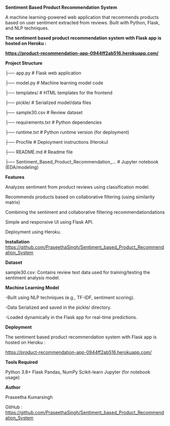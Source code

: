 **Sentiment Based Product Recommendation System**

A machine learning-powered web application that recommends products based on user sentiment extracted from reviews. Built with Python, Flask, and NLP techniques.

**The sentiment based product recommendation system with Flask app is hosted on Heroku :**

**https://product-recommendation-app-0944ff2ab516.herokuapp.com/**

**Project Structure**

├── app.py                          # Flask web application

├── model.py                        # Machine learning model code

├── templates/                      # HTML templates for the frontend

├── pickle/                         # Serialized model/data files

├── sample30.csv                    # Review dataset

├── requirements.txt                # Python dependencies

├── runtime.txt                     # Python runtime version (for deployment)

├── Procfile                        # Deployment instructions (Heroku)

├── README.md                       # Readme file

├── Sentiment_Based_Product_Recommendation_... # Jupyter notebook (EDA/modeling)

**Features**

Analyzes sentiment from product reviews using classification model.

Recommends products based on collaborative filtering (using similarity matrix) 

Combining the sentiment and collaborative filtering recommendationdations

Simple and responsive UI using Flask API.

Deployment using Heroku.

**Installation**
https://github.com/PraseethaSingh/Sentiment_based_Product_Recommendation_System

**Dataset**

sample30.csv: Contains review text data used for training/testing the sentiment analysis model.

**Machine Learning Model**

-Built using NLP techniques (e.g., TF-IDF, sentiment scoring).

-Data Serialized and saved in the pickle/ directory.

-Loaded dynamically in the Flask app for real-time predictions.

**Deployment**

The sentiment based product recommendation system with Flask app is hosted on Heroku :
 
 https://product-recommendation-app-0944ff2ab516.herokuapp.com/

**Tools Required**

Python 3.8+
Flask
Pandas, NumPy
Scikit-learn
Jupyter (for notebook usage)

**Author**

Praseetha Kumarsingh

GitHub : https://github.com/PraseethaSingh/Sentiment_based_Product_Recommendation_System



 
